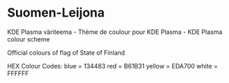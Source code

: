 # Suomen-Leijona
KDE Plasma väriteema - Thème de coulour pour KDE Plasma - KDE Plasma colour scheme

Official colours of flag of State of Finland

HEX Colour Codes:
blue = 134483
red = B61B31
yellow = EDA700
white = FFFFFF

